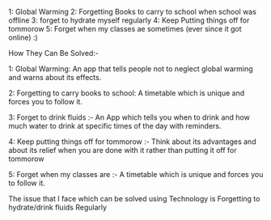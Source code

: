 1: Global Warming
2: Forgetting Books to carry to school when school was offline
3: forget to hydrate myself regularly
4: Keep Putting things off for tommorow
5: Forget when my classes ae sometimes (ever since it got online) :)


How They Can Be Solved:-

1: Global Warming: An app that tells people not to neglect global warming and warns about its effects.

2: Forgetting to carry books to school: A timetable which is unique and forces you to follow it.

3: Forget to drink fluids :- An App which tells you when to drink and how much water to drink at specific times of the day with reminders.

4: Keep putting things off for tommorow :- Think about its advantages and about its relief when you are done with it rather than putting it off for tommorow

5: Forget when my classes are :- A timetable which is unique and forces you to follow it.


The issue that I face which can be solved using Technology is Forgetting to hydrate/drink fluids Regularly 